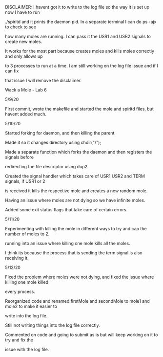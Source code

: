 DISCLAIMER: I havent got it to write to the log file so the way it is set up now I have to run 

./spiritd and it prints the daemon pid. In a separate terminal I can do ps -ajx to check to see

 how many moles are running. I can pass it the USR1 and USR2 signals to create new moles.

 It works for the most part because creates moles and kills moles correctly and only allows up 

to 3 processes to run at a time. I am still working on the log file issue and if I can fix 

that issue I will remove the disclaimer.



Wack a Mole - Lab 6

5/9/20

First commit, wrote the makefile and started the mole and spiritd files, but havent added much.

5/10/20

Started forking for daemon, and then killing the parent.

Made it so it changes directory using chdir("/");

Made a separate function which forks the daemon and then registers the signals before 

redirecting the file descriptor using dup2.

Created the signal handler which takes care of USR1 USR2 and TERM signals, if USR1 or 2

is received it kills the respective mole and creates a new random mole.

Having an issue where moles are not dying so we have infinite moles.

Added some exit status flags that take care of certain errors.

5/11/20

Experimenting with killing the mole in different ways to try and cap the number of moles to 2.

running into an issue where killing one mole kills all the moles.

I think its because the process that is sending the term signal is also receiving it.

5/12/20

Fixed the problem where moles were not dying, and fixed the issue where killing one mole killed

every process.

Reorganized code and renamed firstMole and secondMole to mole1 and mole2 to make it easier to

write into the log file.

Still not writing things into the log file correctly.

Commented on code and going to submit as is but will keep working on it to try and fix the

issue with the log file.


